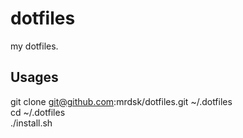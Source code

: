 # dotfiles

my dotfiles.

## Usages
git clone git@github.com:mrdsk/dotfiles.git ~/.dotfiles  
cd ~/.dotfiles  
./install.sh
